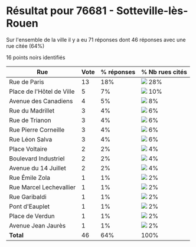 # Résultat pour 76681 - Sotteville-lès-Rouen

Sur l'ensemble de la ville il y a eu 71 réponses dont 46 réponses avec une rue citée (64%)

16 points noirs identifiés

| Rue | Vote | % réponses | % Nb rues cités|
|-----|------|------------|----------------|
| Rue de Paris | 13 | 18% | <img src="../../img/bar_28.gif" />&nbsp;28%|
| Place de l'Hôtel de Ville | 5 | 7% | <img src="../../img/bar_10.gif" />&nbsp;10%|
| Avenue des Canadiens | 4 | 5% | <img src="../../img/bar_8.gif" />&nbsp;8%|
| Rue du Madrillet | 3 | 4% | <img src="../../img/bar_6.gif" />&nbsp;6%|
| Rue de Trianon | 3 | 4% | <img src="../../img/bar_6.gif" />&nbsp;6%|
| Rue Pierre Corneille | 3 | 4% | <img src="../../img/bar_6.gif" />&nbsp;6%|
| Rue Léon Salva | 3 | 4% | <img src="../../img/bar_6.gif" />&nbsp;6%|
| Place Voltaire | 2 | 2% | <img src="../../img/bar_4.gif" />&nbsp;4%|
| Boulevard Industriel | 2 | 2% | <img src="../../img/bar_4.gif" />&nbsp;4%|
| Avenue du 14 Juillet | 2 | 2% | <img src="../../img/bar_4.gif" />&nbsp;4%|
| Rue Émile Zola | 1 | 1% | <img src="../../img/bar_2.gif" />&nbsp;2%|
| Rue Marcel Lechevallier | 1 | 1% | <img src="../../img/bar_2.gif" />&nbsp;2%|
| Rue Garibaldi | 1 | 1% | <img src="../../img/bar_2.gif" />&nbsp;2%|
| Pont d'Eauplet | 1 | 1% | <img src="../../img/bar_2.gif" />&nbsp;2%|
| Place de Verdun | 1 | 1% | <img src="../../img/bar_2.gif" />&nbsp;2%|
| Avenue Jean Jaurès | 1 | 1% | <img src="../../img/bar_2.gif" />&nbsp;2%|
| **Total** | 46 | 64% | 100%|
